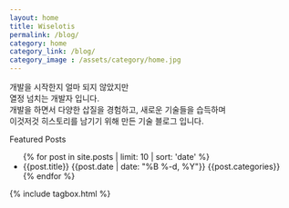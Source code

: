 ```yaml
---
layout: home
title: Wiselotis
permalink: /blog/
category: home
category_link: /blog/
category_image : /assets/category/home.jpg
---
```


<div class='row'>
<div class="col-sm-8">

  <section class='home-container'>
    <div class="greeting">
      개발을 시작한지 얼마 되지 않았지만
      <br>열정 넘치는 개발자 입니다.
      <br>개발을 하면서 다양한 삽질을 경험하고, 새로운 기술들을 습득하며
      <br>이것저것 히스토리를 남기기 위해 만든 기술 블로그 입니다.
    </div>
  </section>
  <article class='home-container'>
  <div class='postlist'>
      <p class='d_tit'>Featured Posts</p>
     <ul class="posts">
       {% for post in site.posts | limit: 10 | sort: 'date' %}
        <li title='{{post.subtitle}}'>
        <span class="tit">{{post.title}}</span>
        <span class="date">{{post.date | date: "%B %-d, %Y"}}</span>
        <span class="category">{{post.categories}}</span>
        </li>
      {% endfor %}
     </ul>
  </div>
  </article>
</div>
<div class="col-sm-4">
  <aside class='home-container tagbox-wrapper '>
       {% include tagbox.html %}
   </aside>
</div>

<footer>
</footer>
</div>
